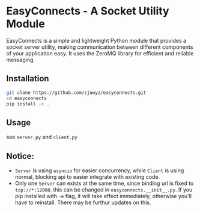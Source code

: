 # EasyConnects - A Socket Utility Module
EasyConnects is a simple and lightweight Python module that provides a socket server utility, making communication between different components of your application easy. It uses the ZeroMQ library for efficient and reliable messaging.

## Installation


```bash
git clone https://github.com/zjuwyz/easyconnects.git
cd easyconnects
pip install -e .
```
## Usage
see `server.py` and `client.py`

## Notice:
* `Server` is using `asyncio` for easier concurrency, while `Client` is using normal, blocking api to easier integrate with existing code.
* Only one `Server` can exists at the same time, since binding url is fixed to `tcp://*:12000`. 
this can be changed in `easyconnects.__init__.py`. 
If you pip installed with `-e` flag, it will take effect immediately, otherwise you'll have to reinstall. 
There may be furthur updates on this.
